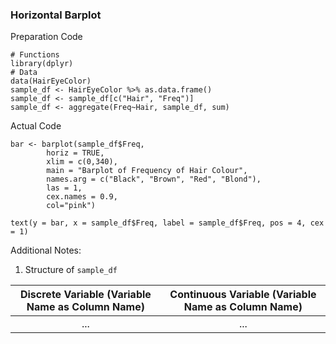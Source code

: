 ### Horizontal Barplot
Preparation Code
```
# Functions
library(dplyr)
# Data
data(HairEyeColor)
sample_df <- HairEyeColor %>% as.data.frame()
sample_df <- sample_df[c("Hair", "Freq")]
sample_df <- aggregate(Freq~Hair, sample_df, sum)
```
Actual Code
```
bar <- barplot(sample_df$Freq,
        horiz = TRUE,
        xlim = c(0,340),
        main = "Barplot of Frequency of Hair Colour",
        names.arg = c("Black", "Brown", "Red", "Blond"),
        las = 1,
        cex.names = 0.9,
        col="pink")

text(y = bar, x = sample_df$Freq, label = sample_df$Freq, pos = 4, cex = 1)
```
Additional Notes:
1. Structure of `sample_df`

| Discrete Variable (Variable Name as Column Name) | Continuous Variable (Variable Name as Column Name) |
| :---: | :---: |
| ... | ... |
